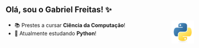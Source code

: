 ## Olá, sou o Gabriel Freitas! ✨

- 📚 Prestes a cursar **Ciência da Computação**! <sup>[<img align="right" height="60" width="60" src="https://raw.githubusercontent.com/devicons/devicon/master/icons/python/python-original.svg">](https://link-do-seu-site-ou-repositorio)</sup>
- 📝 Atualmente estudando **Python**!
